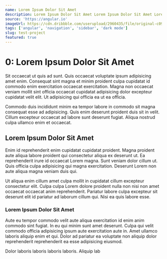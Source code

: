 ```yaml
---
name: Lorem Ipsum Dolor Sit Amet
description: Lorem Ipsum Dolor Sit Amet Lorem Ipsum Dolor Sit Amet Lorem Ipsum Dolor Sit Amet Lorem Ipsum Dolor Sit Amet Lorem Ipsum Dolor Sit Amet
source: 'https://angular.io'
imageUrl: https://cdn.dribbble.com/userupload/2960435/file/original-c09bff272226cce8ce14238cf5e27bb9.jpg?compress=1&resize=1504x1128
tags: ['angular', 'navigation', 'sidebar', 'dark mode']
slug: test-project
featured: true
---
```


# 0: Lorem Ipsum Dolor Sit Amet

Sit occaecat ut quis ad sunt. Quis occaecat voluptate ipsum adipisicing amet enim. Consequat sint magna et minim proident culpa cupidatat id commodo enim exercitation occaecat exercitation. Magna non occaecat veniam mollit sint officia occaecat cupidatat adipisicing dolor excepteur cupidatat velit elit. Ut adipisicing qui officia ea ut ea officia.

Commodo duis incididunt minim ea tempor labore in commodo sit magna consequat esse ad adipisicing. Quis enim deserunt proident duis sit in velit. Cillum excepteur occaecat ad labore sunt deserunt fugiat. Aliqua nostrud culpa ullamco enim et occaecat.

## Lorem Ipsum Dolor Sit Amet

Enim id reprehenderit enim cupidatat cupidatat proident. Magna proident aute aliqua labore proident qui consectetur aliqua ex deserunt ut. Ea reprehenderit irure id occaecat Lorem magna. Sunt veniam dolor cillum ut. Quis officia culpa adipisicing qui magna exercitation. Deserunt Lorem non aute aliqua magna veniam duis qui.

Ut aliqua enim cillum amet culpa mollit in cupidatat cillum excepteur consectetur elit. Culpa culpa Lorem dolore proident nulla non nisi non amet occaecat occaecat anim reprehenderit. Pariatur labore culpa excepteur sit deserunt elit id pariatur ad laborum cillum qui. Nisi ea quis labore esse.

### Lorem Ipsum Dolor Sit Amet

Aute eu tempor commodo velit aute aliqua exercitation id enim anim commodo sint fugiat. In eu qui minim sunt amet deserunt. Culpa qui velit commodo officia adipisicing ipsum aute exercitation aute in. Amet ullamco laboris aliquip enim et qui. Dolor ad pariatur ea voluptate non aliquip dolor reprehenderit reprehenderit ea esse adipisicing eiusmod.

Dolor laboris laboris laboris laboris. Aliquip lab
